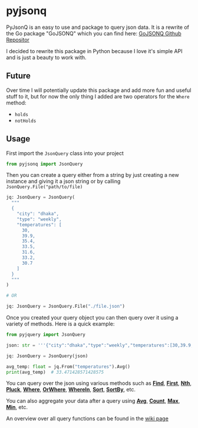 # pyjsonq

PyJsonQ is an easy to use and package to query json data.
It is a rewrite of the Go package "GoJSONQ" which you can find here:
[GoJSONQ Github Repositor][gojsonq]

I decided to rewrite this package in Python because I love it's
simple API and is just a beauty to work with.

## Future

Over time I will potentially update this package and add more fun and
useful stuff to it, but for now the only thing I added are two
operators for the `Where` method:

- `holds`
- `notHolds`

## Usage

First import the `JsonQuery` class into your project

```python
from pyjsonq import JsonQuery
``` 

Then you can create a query either from a string by just creating a
new instance and giving it a json string or by calling
`JsonQuery.File("path/to/file)`

```python
jq: JsonQuery = JsonQuery(
  """
  {
    "city": "dhaka",
    "type": "weekly",
    "temperatures": [
      30,
      39.9,
      35.4,
      33.5,
      31.6,
      33.2,
      30.7
    ]
  }
  """
)

# OR

jq: JsonQuery = JsonQuery.File("./file.json")
```

Once you created your query object you can then query over it using
a variety of methods. Here is a quick example:

```python
from pyjquery import JsonQuery

json: str = '''{"city":"dhaka","type":"weekly","temperatures":[30,39.9,35.4,33.5,31.6,33.2,30.7]}'''

jq: JsonQuery = JsonQuery(json)

avg_temp: float = jq.From("temperatures").Avg()
print(avg_temp)  # 33.471428571428575
```

You can query over the json using various methods such as
[**Find**][find],
[**First**][first],
[**Nth**][nth],
[**Pluck**][pluck],
[**Where**][where],
[**OrWhere**][orWhere],
[**WhereIn**][whereIn],
[**Sort**][sort],
[**SortBy**][sortBy],
etc.

You can also aggregate your data after a query using
[**Avg**][avg],
[**Count**][count],
[**Max**][max],
[**Min**][min],
etc.

An overview over all query functions can be found in the
[wiki page][wiki]


[gojsonq]: https://github.com/thedevsaddam/gojsonq
[wiki]: wiki

[find]: find
[first]: first
[nth]: nth
[pluck]: pluck
[where]: where
[orWhere]: orWhere
[whereIn]: whereIn
[sort]: sort
[sortBy]: sortBy
[avg]: avg
[count]: count
[max]: max
[min]: min
